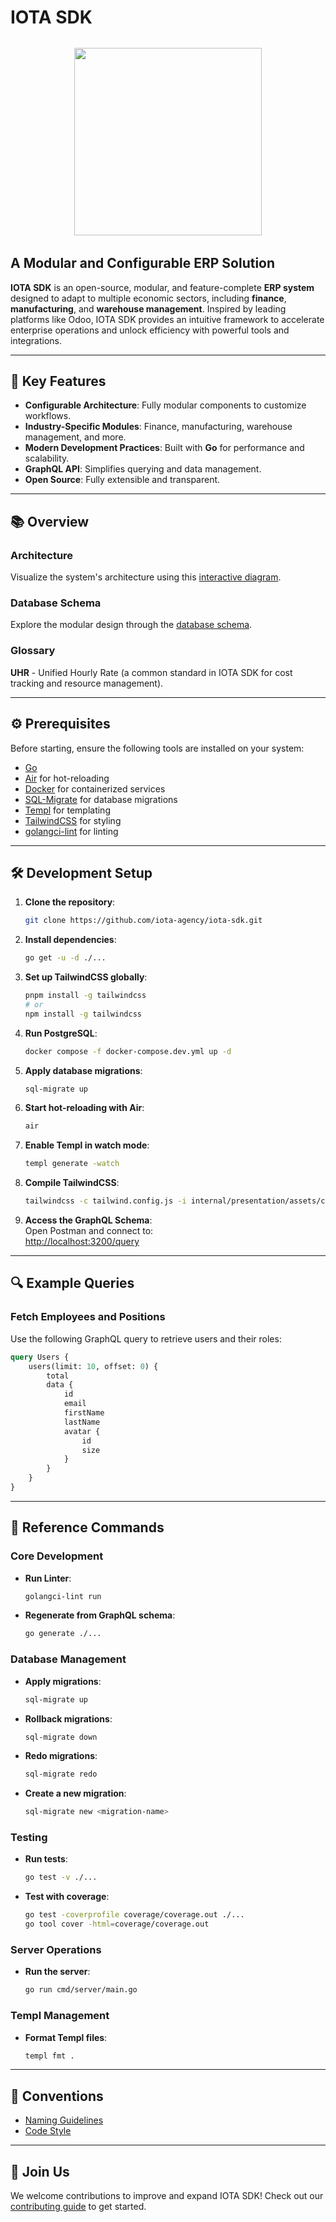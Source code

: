 # IOTA SDK
<img width="300" style="display: block; margin: 32px auto;" src="https://www.iota.uz/images/common/logotype.svg">

## A Modular and Configurable ERP Solution

**IOTA SDK** is an open-source, modular, and feature-complete **ERP system** designed to adapt to multiple economic sectors, including **finance**, **manufacturing**, and **warehouse management**. Inspired by leading platforms like Odoo, IOTA SDK provides an intuitive framework to accelerate enterprise operations and unlock efficiency with powerful tools and integrations.

---

## 🚀 Key Features

- **Configurable Architecture**: Fully modular components to customize workflows.
- **Industry-Specific Modules**: Finance, manufacturing, warehouse management, and more.
- **Modern Development Practices**: Built with **Go** for performance and scalability.
- **GraphQL API**: Simplifies querying and data management.
- **Open Source**: Fully extensible and transparent.

---

## 📚 Overview

### Architecture  
Visualize the system's architecture using this [interactive diagram](https://www.figma.com/board/fxj4bk8lE0qby1gcj44KqU/Architecture?node-id=0-1&t=Zhnwq55AM34EhhY4-1).

### Database Schema  
Explore the modular design through the [database schema](https://dbdiagram.io/d/ERP-SDK-65fd8cb4ae072629ceb7f50e).

### Glossary  
**UHR** - Unified Hourly Rate (a common standard in IOTA SDK for cost tracking and resource management).

---

## ⚙️ Prerequisites

Before starting, ensure the following tools are installed on your system:

- [Go](https://golang.org/doc/install)
- [Air](https://github.com/cosmtrek/air#Installation) for hot-reloading
- [Docker](https://docs.docker.com/get-docker/) for containerized services
- [SQL-Migrate](https://github.com/rubenv/sql-migrate) for database migrations
- [Templ](https://templ.guide/) for templating
- [TailwindCSS](https://tailwindcss.com/docs/installation) for styling
- [golangci-lint](https://golangci-lint.run/welcome/install/) for linting

---

## 🛠️ Development Setup

1. **Clone the repository**:
   ```bash
   git clone https://github.com/iota-agency/iota-sdk.git
   ```

2. **Install dependencies**:
   ```bash
   go get -u -d ./...
   ```

3. **Set up TailwindCSS globally**:
   ```bash
   pnpm install -g tailwindcss
   # or
   npm install -g tailwindcss
   ```

4. **Run PostgreSQL**:
   ```bash
   docker compose -f docker-compose.dev.yml up -d
   ```

5. **Apply database migrations**:
   ```bash
   sql-migrate up
   ```

6. **Start hot-reloading with Air**:
   ```bash
   air
   ```

7. **Enable Templ in watch mode**:
   ```bash
   templ generate -watch
   ```

8. **Compile TailwindCSS**:
   ```bash
   tailwindcss -c tailwind.config.js -i internal/presentation/assets/css/main.css -o internal/presentation/assets/css/main.min.css --minify --watch
   ```

9. **Access the GraphQL Schema**:  
   Open Postman and connect to:  
   [http://localhost:3200/query](http://localhost:3200/query)

---

## 🔍 Example Queries

### Fetch Employees and Positions  
Use the following GraphQL query to retrieve users and their roles:

```graphql
query Users {
    users(limit: 10, offset: 0) {
        total
        data {
            id
            email
            firstName
            lastName
            avatar {
                id
                size
            }
        }
    }
}
```

---

## 📖 Reference Commands

### Core Development
- **Run Linter**:  
  ```bash
  golangci-lint run
  ```
- **Regenerate from GraphQL schema**:  
  ```bash
  go generate ./...
  ```

### Database Management
- **Apply migrations**:  
  ```bash
  sql-migrate up
  ```
- **Rollback migrations**:  
  ```bash
  sql-migrate down
  ```
- **Redo migrations**:  
  ```bash
  sql-migrate redo
  ```
- **Create a new migration**:  
  ```bash
  sql-migrate new <migration-name>
  ```

### Testing
- **Run tests**:  
  ```bash
  go test -v ./...
  ```
- **Test with coverage**:  
  ```bash
  go test -coverprofile coverage/coverage.out ./... 
  go tool cover -html=coverage/coverage.out
  ```

### Server Operations
- **Run the server**:  
  ```bash
  go run cmd/server/main.go
  ```

### Templ Management
- **Format Templ files**:  
  ```bash
  templ fmt .
  ```

---

## 🎯 Conventions

- [Naming Guidelines](CONVENTIONS.MD#naming)
- [Code Style](CONVENTIONS.MD#code-style)

---

## 🌟 Join Us

We welcome contributions to improve and expand IOTA SDK! Check out our [contributing guide](CONTRIBUTING.md) to get started.
